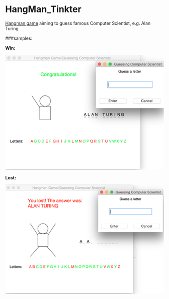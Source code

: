 # HangMan_Tinkter

[Hangman game](en.wikipedia.org/wiki/Hangman_(game)) aiming to guess famous Computer Scientist, e.g. Alan Turing

###samples:

**Win:**

<img src="https://github.com/Shanni/HangMan_Tinkter/blob/master/win.png" alt="Drawing" width=600/>

**Lost:**

<img src="https://github.com/Shanni/HangMan_Tinkter/blob/master/loss.png" alt="Drawing" width=600/>
